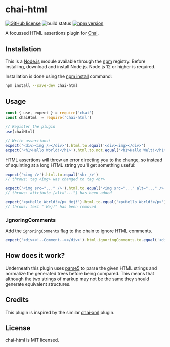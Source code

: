 # chai-html

[![GitHub license](https://img.shields.io/badge/license-MIT-blue.svg)](https://github.com/i-like-robots/chai-html/blob/main/LICENSE) ![build status](https://github.com/i-like-robots/chai-html/actions/workflows/test.yml/badge.svg?branch=main) [![npm version](https://img.shields.io/npm/v/chai-html.svg?style=flat)](https://www.npmjs.com/package/chai-html)

A focussed HTML assertions plugin for [Chai](http://chaijs.com/).

## Installation

This is a [Node.js] module available through the [npm] registry. Before installing, download and install Node.js. Node.js 12 or higher is required.

Installation is done using the [npm install] command:

```sh
npm install --save-dev chai-html
```

[Node.js]: https://nodejs.org/en/
[npm]: https://www.npmjs.com/
[npm install]: https://docs.npmjs.com/getting-started/installing-npm-packages-locally

## Usage

```js
const { use, expect } = require('chai')
const chaiHtml  = require('chai-html')

// Register the plugin
use(chaiHtml)

// Write assertions!
expect('<div><img /></div>').html.to.equal('<div><img></div>')
expect('<h1>Hello World!</h1>').html.to.not.equal('<h1>Hallo Welt!</h1>')
```

HTML assertions will throw an error directing you to the change, so instead of squinting at a long HTML string you'll get something useful:

```js
expect('<img />').html.to.equal('<br />')
// throws: tag <img> was changed to tag <br>

expect('<img src="..." />').html.to.equal('<img src="..." alt="..." />')
// throws: attribute [alt="..."] has been added

expect('<p>Hello World!</p> Hej!').html.to.equal('<p>Hello World!</p>')
// throws: text " Hej!" has been removed
```

### .ignoringComments

Add the `ignoringComments` flag to the chain to ignore HTML comments.

```js
expect('<div><!--Comment--></div>').html.ignoringComments.to.equal('<div></div>')
```

## How does it work?

Underneath this plugin uses [parse5](https://github.com/inikulin/parse5) to parse the given HTML strings and normalize the generated trees before being compared. This means that although the two strings of markup may not be the same they should generate equivalent structures.

## Credits

This plugin is inspired by the similar [chai-xml](https://www.npmjs.com/package/chai-xml) plugin.

## License

chai-html is MIT licensed.
